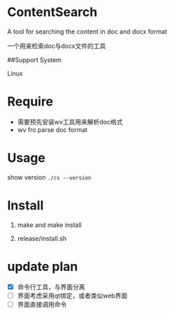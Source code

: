 # ContentSearch
A tool for searching the content in doc and docx format

一个用来检索doc与docx文件的工具

##Support System

Linux

# Require

- 需要预先安装wv工具用来解析doc格式
- wv fro parse doc format

# Usage

show version `./cs --version`

# Install

1. make and make install

2. release/install.sh

# update plan

- [x] 命令行工具，与界面分离
- [ ] 界面考虑采用qt绑定，或者类似web界面
- [ ] 界面直接调用命令
